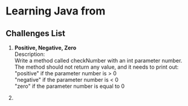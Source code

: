 # Learning Java from

## Challenges List 

1. **Positive, Negative, Zero**<br>
  Description: <br>
  Write a method called checkNumber with an int parameter number.<br>
  The method should not return any value, and it needs to print out:<br>
  "positive" if the parameter number is > 0<br>
  "negative" if the parameter number is < 0<br>
  "zero" if the parameter number is equal to 0<br>

2. 


